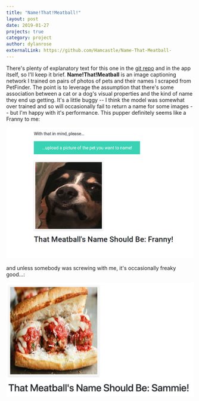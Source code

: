 ```yaml
---
title: "Name!That!Meatball!"
layout: post
date: 2019-01-27
projects: true
category: project
author: dylanrose
externalLink: https://github.com/Hamcastle/Name-That-Meatball-
---
```


There's plenty of explanatory text for this one in the [git repo](https://github.com/Hamcastle/Name-That-Meatball-) and in the app itself, so I'll keep it brief. **Name!That!Meatball** is an image captioning network I trained on pairs of photos of pets and their names I scraped from PetFinder. The point is to leverage the assumption that there's some association between a cat or a dog's visual properties and the kind of name they end up getting. It's a little buggy -- I think the model was somewhat over trained and so will occasionally fail to return a name for some images -- but I'm happy with it's performance. This pupper definitely seems like a Franny to me:

![example_one](/assets/images/ntm/example_output.png)

and unless somebody was screwing with me, it's occasionally freaky good...:

![example_two](/assets/images/ntm/freaky_example.png)

